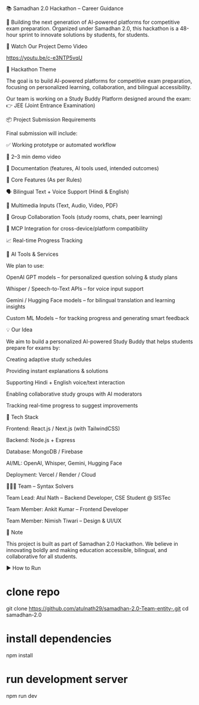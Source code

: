 📚 Samadhan 2.0 Hackathon – Career Guidance

🚀 Building the next generation of AI-powered platforms for competitive exam preparation.
Organized under Samadhan 2.0, this hackathon is a 48-hour sprint to innovate solutions by students, for students.

🎥 Watch Our Project Demo Video

https://youtu.be/c-e3NTP5vqU

🎯 Hackathon Theme

The goal is to build AI-powered platforms for competitive exam preparation, focusing on personalized learning, collaboration, and bilingual accessibility.

Our team is working on a Study Buddy Platform designed around the exam:
👉 JEE (Joint Entrance Examination)

📦 Project Submission Requirements

Final submission will include:

✅ Working prototype or automated workflow

🎥 2–3 min demo video

📄 Documentation (features, AI tools used, intended outcomes)

🔎 Core Features (As per Rules)

🗣️ Bilingual Text + Voice Support (Hindi & English)

🎥 Multimedia Inputs (Text, Audio, Video, PDF)

🤝 Group Collaboration Tools (study rooms, chats, peer learning)

🔗 MCP Integration for cross-device/platform compatibility

📈 Real-time Progress Tracking

🤖 AI Tools & Services

We plan to use:

OpenAI GPT models – for personalized question solving & study plans

Whisper / Speech-to-Text APIs – for voice input support

Gemini / Hugging Face models – for bilingual translation and learning insights

Custom ML Models – for tracking progress and generating smart feedback

💡 Our Idea

We aim to build a personalized AI-powered Study Buddy that helps students prepare for exams by:

Creating adaptive study schedules

Providing instant explanations & solutions

Supporting Hindi + English voice/text interaction

Enabling collaborative study groups with AI moderators

Tracking real-time progress to suggest improvements

🚀 Tech Stack

Frontend: React.js / Next.js (with TailwindCSS)

Backend: Node.js + Express

Database: MongoDB / Firebase

AI/ML: OpenAI, Whisper, Gemini, Hugging Face

Deployment: Vercel / Render / Cloud

👨‍👩‍👦 Team – Syntax Solvers

Team Lead: Atul Nath – Backend Developer, CSE Student @ SISTec

Team Member: Ankit Kumar – Frontend Developer

Team Member: Nimish Tiwari – Design & UI/UX

📢 Note

This project is built as part of Samadhan 2.0 Hackathon.
We believe in innovating boldly and making education accessible, bilingual, and collaborative for all students.

▶️ How to Run
# clone repo
git clone https://github.com/atulnath29/samadhan-2.0-Team-entity-.git
cd samadhan-2.0

# install dependencies
npm install

# run development server
npm run dev
